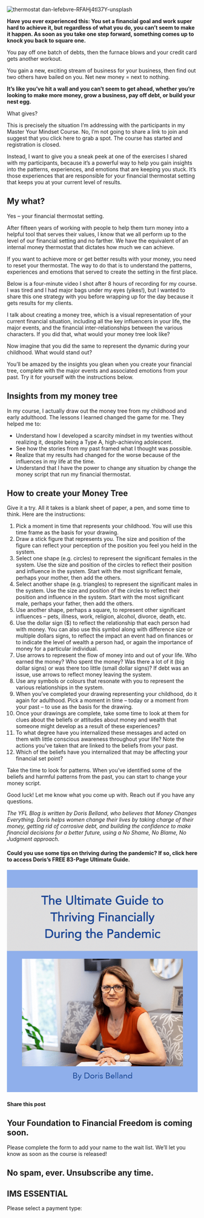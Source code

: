 ![thermostat dan-lefebvre-RFAHj4tI37Y-unsplash](https://yourfinanciallaunchpad.com/wp-content/uploads/elementor/thumbs/thermostat-dan-lefebvre-RFAHj4tI37Y-unsplash-qdc6d3x28k2quf2xf0kthrgvjizgyes8z3x3prq7pk.jpg "thermostat dan-lefebvre-RFAHj4tI37Y-unsplash")

**Have you ever experienced this: You set a financial goal and work super hard to achieve it, but regardless of what you do, you can’t seem to make it happen. As soon as you take one step forward, something comes up to knock you back to square one.**

You pay off one batch of debts, then the furnace blows and your credit card gets another workout.

You gain a new, exciting stream of business for your business, then find out two others have bailed on you. Net new money = next to nothing.

**It’s like you’ve hit a wall and you can’t seem to get ahead, whether you’re looking to make more money, grow a business, pay off debt, or build your nest egg.**

What gives?

This is precisely the situation I’m addressing with the participants in my Master Your Mindset Course. No, I’m not going to share a link to join and suggest that you click here to grab a spot. The course has started and registration is closed.

Instead, I want to give you a sneak peek at one of the exercises I shared with my participants, because it’s a powerful way to help you gain insights into the patterns, experiences, and emotions that are keeping you stuck. It’s those experiences that are responsible for your financial thermostat setting that keeps you at your current level of results.

## My what?

Yes – your financial thermostat setting.

After fifteen years of working with people to help them turn money into a helpful tool that serves their values, I know that we all perform up to the level of our financial setting and no farther. We have the equivalent of an internal money thermostat that dictates how much we can achieve.

If you want to achieve more or get better results with your money, you need to reset your thermostat. The way to do that is to understand the patterns, experiences and emotions that served to create the setting in the first place.

Below is a four-minute video I shot after 8 hours of recording for my course. I was tired and I had major bags under my eyes (yikes!), but I wanted to share this one strategy with you before wrapping up for the day because it gets results for my clients.

I talk about creating a money tree, which is a visual representation of your current financial situation, including all the key influencers in your life, the major events, and the financial inter-relationships between the various characters. If you did that, what would your money tree look like?

Now imagine that you did the same to represent the dynamic during your childhood. What would stand out?

You’ll be amazed by the insights you glean when you create your financial tree, complete with the major events and associated emotions from your past. Try it for yourself with the instructions below.

## Insights from my money tree

In my course, I actually draw out the money tree from my childhood and early adulthood. The lessons I learned changed the game for me. They helped me to:

- Understand how I developed a scarcity mindset in my twenties without realizing it, despite being a Type A, high-achieving adolescent.
- See how the stories from my past framed what I thought was possible.
- Realize that my results had changed for the worse because of the influences in my life at the time.
- Understand that I have the power to change any situation by change the money script that run my financial thermostat.

## How to create your Money Tree

Give it a try. All it takes is a blank sheet of paper, a pen, and some time to think. Here are the instructions:

1. Pick a moment in time that represents your childhood. You will use this time frame as the basis for your drawing.
2. Draw a stick figure that represents you. The size and position of the figure can reflect your perception of the position you feel you held in the system.
3. Select one shape (e.g. circles) to represent the significant females in the system. Use the size and position of the circles to reflect their position and influence in the system. Start with the most significant female, perhaps your mother, then add the others.
4. Select another shape (e.g. triangles) to represent the significant males in the system. Use the size and position of the circles to reflect their position and influence in the system. Start with the most significant male, perhaps your father, then add the others.
5. Use another shape, perhaps a square, to represent other significant influences – pets, illness, work, religion, alcohol, divorce, death, etc.
6. Use the dollar sign ($) to reflect the relationship that each person had with money. You can also use this symbol along with difference size or multiple dollars signs, to reflect the impact an event had on finances or to indicate the level of wealth a person had, or again the importance of money for a particular individual.
7. Use arrows to represent the flow of money into and out of your life. Who earned the money? Who spent the money? Was there a lot of it (big dollar signs) or was there too little (small dollar signs)? If debt was an issue, use arrows to reflect money leaving the system.
8. Use any symbols or colours that resonate with you to represent the various relationships in the system.
9. When you’ve completed your drawing representing your childhood, do it again for adulthood. Pick a moment in time – today or a moment from your past – to use as the basis for the drawing.
10. Once your drawings are complete, take some time to look at them for clues about the beliefs or attitudes about money and wealth that someone might develop as a result of these experiences?
11. To what degree have you internalized these messages and acted on them with little conscious awareness throughout your life? Note the actions you’ve taken that are linked to the beliefs from your past.
12. Which of the beliefs have you internalized that may be affecting your financial set point?

Take the time to look for patterns. When you’ve identified some of the beliefs and harmful patterns from the past, you can start to change your money script.

Good luck! Let me know what you come up with. Reach out if you have any questions.

*The YFL Blog is written by Doris Belland, who believes that Money Changes Everything. Doris helps women change their lives by taking charge of their money, getting rid of corrosive debt, and building the confidence to make financial decisions for a better future, using a No Shame, No Blame, No Judgment approach.*

#### Could you use some tips on thriving during the pandemic? If so, click here to access Doris’s FREE 83-Page Ultimate Guide.

![](attachments/Ultimate-Guide-cover.png)

#### Share this post

## Your Foundation to Financial Freedom is coming soon.

Please complete the form to add your name to the wait list. We’ll let you know as soon as the course is released!

## No spam, ever. Unsubscribe any time.

## IMS ESSENTIAL

Please select a payment type: